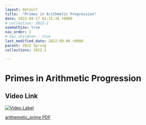 ```yaml
---
layout: default
title:  "Primes in Arithmetic Progression"
date: 2022-09-17 01:11:34 +0900
# collection: 2022-2
usemathjax: true
nav_order: 1
# has_children : true
last_modified_date: 2022-09-06 +0900
parent: 2022 Spring
collections: 2022-1

---
```

# Primes in Arithmetic Progression

## Video Link

[![Video Label](https://img.youtube.com/vi/L6d_R9bA4gc/hqdefault.jpg)](https://youtu.be/L6d_R9bA4gc)

<!-- ## PDF Download -->

<!-- <object data="../2022_1_download/arithemetic_prime.pdf" width="750" height="1075" type='application/pdf'></object> -->
<a target='_blank' href='../../2022_1_download/arithemetic_prime.pdf'>arithemetic_prime PDF</a>